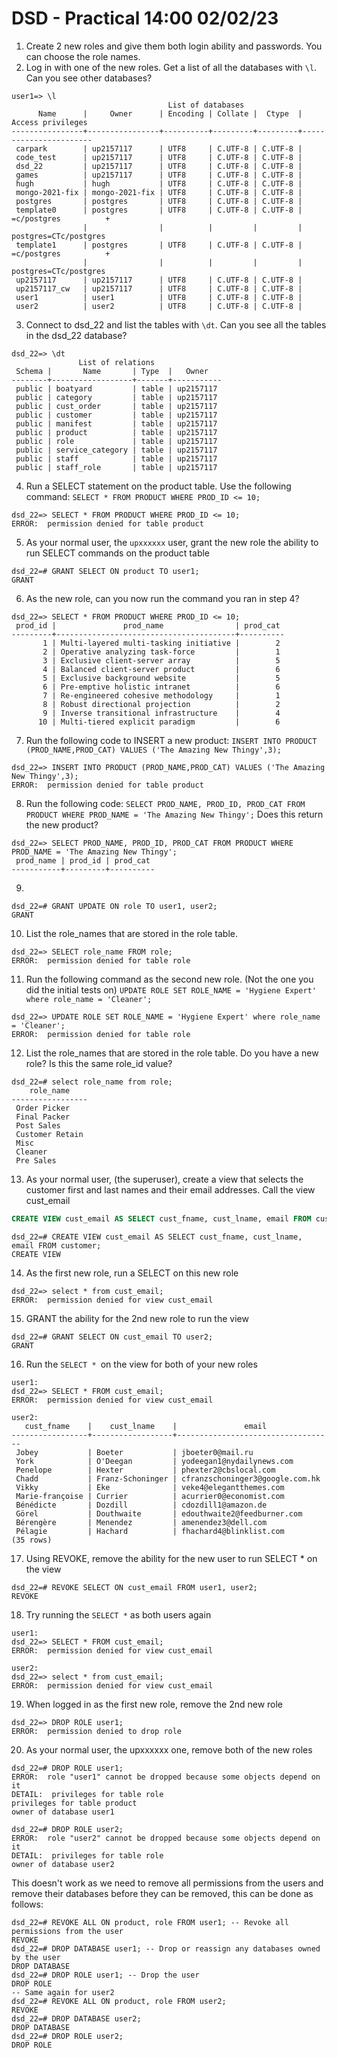 # DSD - Practical 14:00 02/02/23

1. Create 2 new roles and give them both login ability and passwords. You can choose the role names.
2. Log in with one of the new roles. Get a list of all the databases with `\l`. Can you see other databases?
```
user1=> \l
                                   List of databases
      Name      |     Owner      | Encoding | Collate |  Ctype  |   Access privileges   
----------------+----------------+----------+---------+---------+-----------------------
 carpark        | up2157117      | UTF8     | C.UTF-8 | C.UTF-8 | 
 code_test      | up2157117      | UTF8     | C.UTF-8 | C.UTF-8 | 
 dsd_22         | up2157117      | UTF8     | C.UTF-8 | C.UTF-8 | 
 games          | up2157117      | UTF8     | C.UTF-8 | C.UTF-8 | 
 hugh           | hugh           | UTF8     | C.UTF-8 | C.UTF-8 | 
 mongo-2021-fix | mongo-2021-fix | UTF8     | C.UTF-8 | C.UTF-8 | 
 postgres       | postgres       | UTF8     | C.UTF-8 | C.UTF-8 | 
 template0      | postgres       | UTF8     | C.UTF-8 | C.UTF-8 | =c/postgres          +
                |                |          |         |         | postgres=CTc/postgres
 template1      | postgres       | UTF8     | C.UTF-8 | C.UTF-8 | =c/postgres          +
                |                |          |         |         | postgres=CTc/postgres
 up2157117      | up2157117      | UTF8     | C.UTF-8 | C.UTF-8 | 
 up2157117_cw   | up2157117      | UTF8     | C.UTF-8 | C.UTF-8 | 
 user1          | user1          | UTF8     | C.UTF-8 | C.UTF-8 | 
 user2          | user2          | UTF8     | C.UTF-8 | C.UTF-8 | 
```
3. Connect to dsd_22 and list the tables with `\dt`. Can you see all the tables in the dsd_22 database?
```
dsd_22=> \dt
               List of relations
 Schema |       Name       | Type  |   Owner   
--------+------------------+-------+-----------
 public | boatyard         | table | up2157117
 public | category         | table | up2157117
 public | cust_order       | table | up2157117
 public | customer         | table | up2157117
 public | manifest         | table | up2157117
 public | product          | table | up2157117
 public | role             | table | up2157117
 public | service_category | table | up2157117
 public | staff            | table | up2157117
 public | staff_role       | table | up2157117
```
4. Run a SELECT statement on the product table. Use the following command: `SELECT * FROM PRODUCT WHERE PROD_ID <= 10;`
```
dsd_22=> SELECT * FROM PRODUCT WHERE PROD_ID <= 10;
ERROR:  permission denied for table product
```
5. As your normal user, the `upxxxxxx` user, grant the new role the ability to run SELECT commands on the product table
```
dsd_22=# GRANT SELECT ON product TO user1;
GRANT
```
6. As the new role, can you now run the command you ran in step 4?
```
dsd_22=> SELECT * FROM PRODUCT WHERE PROD_ID <= 10;
 prod_id |               prod_name                | prod_cat 
---------+----------------------------------------+----------
       1 | Multi-layered multi-tasking initiative |        2
       2 | Operative analyzing task-force         |        1
       3 | Exclusive client-server array          |        5
       4 | Balanced client-server product         |        6
       5 | Exclusive background website           |        5
       6 | Pre-emptive holistic intranet          |        6
       7 | Re-engineered cohesive methodology     |        1
       8 | Robust directional projection          |        2
       9 | Inverse transitional infrastructure    |        4
      10 | Multi-tiered explicit paradigm         |        6
```
7. Run the following code to INSERT a new product: `INSERT INTO PRODUCT (PROD_NAME,PROD_CAT) VALUES ('The Amazing New Thingy',3);`
```
dsd_22=> INSERT INTO PRODUCT (PROD_NAME,PROD_CAT) VALUES ('The Amazing New Thingy',3);
ERROR:  permission denied for table product
```
8. Run the following code: `SELECT PROD_NAME, PROD_ID, PROD_CAT FROM PRODUCT WHERE PROD_NAME = 'The Amazing New Thingy';` Does this return the new product?
```
dsd_22=> SELECT PROD_NAME, PROD_ID, PROD_CAT FROM PRODUCT WHERE PROD_NAME = 'The Amazing New Thingy';
 prod_name | prod_id | prod_cat 
-----------+---------+----------
```
9. 
```
dsd_22=# GRANT UPDATE ON role TO user1, user2;
GRANT
```
10. List the role_names that are stored in the role table.
```
dsd_22=> SELECT role_name FROM role;
ERROR:  permission denied for table role
```
11. Run the following command as the second new role. (Not the one you did the initial tests on) `UPDATE ROLE SET ROLE_NAME = 'Hygiene Expert' where role_name = 'Cleaner';`
```
dsd_22=> UPDATE ROLE SET ROLE_NAME = 'Hygiene Expert' where role_name = 'Cleaner';
ERROR:  permission denied for table role
```
12. List the role_names that are stored in the role table. Do you have a new role? Is this the same role_id value?
```
dsd_22=# select role_name from role;
    role_name    
-----------------
 Order Picker
 Final Packer
 Post Sales
 Customer Retain
 Misc
 Cleaner
 Pre Sales
```
13. As your normal user, (the superuser), create a view that selects the customer first and last names and their email addresses. Call the view cust_email
```sql
CREATE VIEW cust_email AS SELECT cust_fname, cust_lname, email FROM customer;
```
```
dsd_22=# CREATE VIEW cust_email AS SELECT cust_fname, cust_lname, email FROM customer;
CREATE VIEW
```
14. As the first new role, run a SELECT on this new role
```
dsd_22=> select * from cust_email;
ERROR:  permission denied for view cust_email
```
15. GRANT the ability for the 2nd new role to run the view
```
dsd_22=# GRANT SELECT ON cust_email TO user2;
GRANT
```
16. Run the `SELECT * `on the view for both of your new roles
```
user1:
dsd_22=> SELECT * FROM cust_email;
ERROR:  permission denied for view cust_email

user2:
   cust_fname    |    cust_lname    |               email               
-----------------+------------------+-----------------------------------
 Jobey           | Boeter           | jboeter0@mail.ru
 York            | O'Deegan         | yodeegan1@nydailynews.com
 Penelope        | Hexter           | phexter2@cbslocal.com
 Chadd           | Franz-Schoninger | cfranzschoninger3@google.com.hk
 Vikky           | Eke              | veke4@elegantthemes.com
 Marie-françoise | Currier          | acurrier0@economist.com
 Bénédicte       | Dozdill          | cdozdill1@amazon.de
 Görel           | Douthwaite       | edouthwaite2@feedburner.com
 Bérengère       | Menendez         | amenendez3@dell.com
 Pélagie         | Hachard          | fhachard4@blinklist.com
(35 rows)
```
17. Using REVOKE, remove the ability for the new user to run SELECT * on the view
```
dsd_22=# REVOKE SELECT ON cust_email FROM user1, user2;
REVOKE
```
18. Try running the `SELECT *` as both users again
```
user1:
dsd_22=> SELECT * FROM cust_email;
ERROR:  permission denied for view cust_email

user2:
dsd_22=> select * from cust_email;
ERROR:  permission denied for view cust_email
```
19. When logged in as the first new role, remove the 2nd new role
```
dsd_22=> DROP ROLE user1;
ERROR:  permission denied to drop role
```
20. As your normal user, the upxxxxxx one, remove both of the new roles
```
dsd_22=# DROP ROLE user1;
ERROR:  role "user1" cannot be dropped because some objects depend on it
DETAIL:  privileges for table role
privileges for table product
owner of database user1

dsd_22=# DROP ROLE user2;
ERROR:  role "user2" cannot be dropped because some objects depend on it
DETAIL:  privileges for table role
owner of database user2
```
This doesn't work as we need to remove all permissions from the users and remove their databases before they can be removed, this can be done as follows:
```
dsd_22=# REVOKE ALL ON product, role FROM user1; -- Revoke all permissions from the user
REVOKE
dsd_22=# DROP DATABASE user1; -- Drop or reassign any databases owned by the user
DROP DATABASE
dsd_22=# DROP ROLE user1; -- Drop the user
DROP ROLE
-- Same again for user2
dsd_22=# REVOKE ALL ON product, role FROM user2;
REVOKE
dsd_22=# DROP DATABASE user2;
DROP DATABASE
dsd_22=# DROP ROLE user2;
DROP ROLE
```